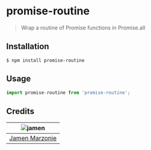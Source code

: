 # promise-routine
> Wrap a routine of Promise functions in Promise.all

## Installation
```shell
$ npm install promise-routine
```

## Usage
```javascript
import promise-routine from 'promise-routine';
```

## Credits
| ![jamen][avatar] |
|:---:|
| [Jamen Marzonie][github] |

  [avatar]: https://avatars.githubusercontent.com/u/6251703?v=3
  [github]: https://github.com/jamen
